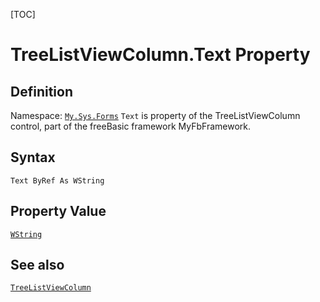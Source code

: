 [TOC]
# TreeListViewColumn.Text Property

## Definition
Namespace: [`My.Sys.Forms`](My.Sys.Forms.md)
`Text` is property of the TreeListViewColumn control, part of the freeBasic framework MyFbFramework.
## Syntax
```freeBasic
Text ByRef As WString
```
## Property Value
[`WString`]("https://www.freebasic.net/wiki/KeyPgWString")
## See also
[`TreeListViewColumn`](TreeListViewColumn.md)
